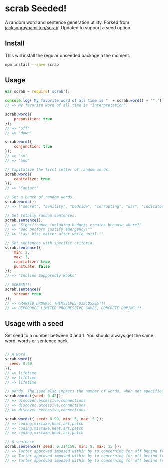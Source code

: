 # scrab Seeded!

A random word and sentence generation utility. Forked from [jacksonrayhamilton/scrab](https://github.com/jacksonrayhamilton/scrab). Updated to support a seed option.

## Install

This will install the regular unseeded package a the moment.

```bash
npm install --save scrab
```

## Usage

```javascript
var scrab = require('scrab');

console.log('My favorite word of all time is "' + scrab.word() + '".');
// => My favorite word of all time is "interpretation".

scrab.word({
    preposition: true
});
// => "off"
// => "down"

scrab.word({
    conjunction: true
});
// => "so"
// => "and"

// Capitalize the first letter of random words.
scrab.word({
    capitalize: true
});
// => "Contact"

// Get a bunch of random words.
scrab.words();
// => ["secret", "senility", "bedside", "corrupting", "was", "indicates"]

// Get totally random sentences.
scrab.sentence();
// => "Significance including budget; creates because where?"
// => "Bed perform justify emergency!""
// => "Lay: his; matter after while until.""

// Get sentences with specific criteria.
scrab.sentence({
    min: 2,
    max: 3,
    capitalize: true,
    punctuate: false
});
// => "Incline Supposedly Books"

// SCREAM!!!
scrab.sentence({
    scream: true
});
// => GRANTED DRUNKS; THEMSELVES DISCUSSES!!!
// => REPRODUCE LIMITED PROGRESSIVE SAVES, CONCRETE DOPING!!!
```

## Usage with a seed

Set seed to a number between 0 and 1. You should always get the same word, words or sentence back.

```javascript

// A word
scrab.word({
  seed: 0.69,
});
// => lifetime
// => lifetime
// => lifetime

// Words. The seed also impacts the number of words, when not specified.
scrab.words({seed: 0.42});
// => discover,excessive,connections
// => discover,excessive,connections
// => discover,excessive,connections

scrab.words({ seed: 0.99, min: 5, max: 5 });
// => coding,mistake,heat,art,patch
// => coding,mistake,heat,art,patch
// => coding,mistake,heat,art,patch

// A sentence
scrab.sentence({ seed: 0.314159, min: 8, max: 15 });
// => Tarter approved imposed within by to concerning for off behind from on along considering!
// => Tarter approved imposed within by to concerning for off behind from on along considering!
// => Tarter approved imposed within by to concerning for off behind from on along considering!
```
